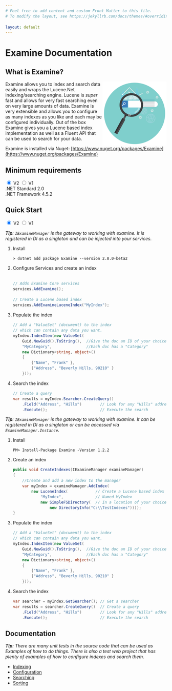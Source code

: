 ```yaml
---
# Feel free to add content and custom Front Matter to this file.
# To modify the layout, see https://jekyllrb.com/docs/themes/#overriding-theme-defaults

layout: default
---
```


Examine Documentation
===

## What is Examine?

<img align="right" src="https://github.com/Shazwazza/Examine/raw/master/assets/logo-round-small.png?raw=true"> Examine allows you to index and search data easily and wraps the Lucene.Net indexing/searching engine. Lucene is _super_ fast and allows for very fast searching even on very large amounts of data. Examine is very extensible and allows you to configure as many indexes as you like and each may be configured individually. Out of the box Examine gives you a Lucene based index implementation as well as a Fluent API that can be used to search for your data.

Examine is installed via Nuget: [https://www.nuget.org/packages/Examine](https://www.nuget.org/packages/Examine)

## Minimum requirements

<!-- Tabs -->
<div class="container">
  <input type="radio" id="tab-link-10" name="minrequirements" checked />
  <label for="tab-link-10">V2</label>
  <input type="radio" id="tab-link-11" name="minrequirements" />
  <label for="tab-link-11">V1</label>
  <!-- Tab content -->
  <div class="tab-content">
    <section class="tab-panel" id="tab-10">
        .NET Standard 2.0
    </section>
    <section class="tab-panel" id="tab-11">
        .NET Framework 4.5.2
    </section>    
  </div>
</div>

## Quick Start

<!-- Tabs -->
<div class="container">
  <input type="radio" id="tab-link-20" name="quickstart" checked />
  <label for="tab-link-20">V2</label>
  <input type="radio" id="tab-link-21" name="quickstart" />
  <label for="tab-link-21">V1</label>
  <!-- Tab content -->
  <div class="tab-content">
<section class="tab-panel" id="tab-20" markdown="block">

_**Tip**: `IExamineManager` is the gateway to working with examine. It is registered in DI as a singleton and can be injected into your services._

1. Install

    ```
    > dotnet add package Examine --version 2.0.0-beta2
    ```

1. Configure Services and create an index

    ```cs

    // Adds Examine Core services
    services.AddExamine();

    // Create a Lucene based index
    services.AddExamineLuceneIndex("MyIndex");
    ```
1. Populate the index

    ```cs
    // Add a "ValueSet" (document) to the index 
    // which can contain any data you want.
    myIndex.IndexItem(new ValueSet(
        Guid.NewGuid().ToString(),  //Give the doc an ID of your choice
        "MyCategory",               //Each doc has a "Category"
        new Dictionary<string, object>()
        {
            {"Name", "Frank" },
            {"Address", "Beverly Hills, 90210" }
        }));
    ```
1. Search the index

    ```cs
    // Create a query
    var results = myIndex.Searcher.CreateQuery()
        .Field("Address", "Hills")        // Look for any "Hills" addresses
        .Execute();                       // Execute the search
    ```
</section>
<section class="tab-panel" id="tab-21" markdown="block">

_**Tip**: `IExamineManager` is the gateway to working with examine. It can be registered in DI as a singleton or can be accessed via `ExamineManager.Instance`._

1. Install

    ```
    PM> Install-Package Examine -Version 1.2.2
    ```

1. Create an index

    ```cs
    public void CreateIndexes(IExamineManager examineManager)
    {
        //Create and add a new index to the manager
        var myIndex = examineManager.AddIndex(
            new LuceneIndex(            // Create a Lucene based index
                "MyIndex",              // Named MyIndex
                new SimpleFSDirectory(  // In a location of your choice
                    new DirectoryInfo("C:\\TestIndexes"))));
    }
    ```
1. Populate the index

    ```cs
    // Add a "ValueSet" (document) to the index 
    // which can contain any data you want.
    myIndex.IndexItem(new ValueSet(
        Guid.NewGuid().ToString(),  //Give the doc an ID of your choice
        "MyCategory",               //Each doc has a "Category"
        new Dictionary<string, object>()
        {
            {"Name", "Frank" },
            {"Address", "Beverly Hills, 90210" }
        }));
    ```
1. Search the index

    ```cs
    var searcher = myIndex.GetSearcher(); // Get a searcher
    var results = searcher.CreateQuery()  // Create a query
        .Field("Address", "Hills")        // Look for any "Hills" addresses
        .Execute();                       // Execute the search
    ```
</section>
  </div>
</div>

## Documentation

_**Tip**: There are many unit tests in the source code that can be used as Examples of how to do things. There is also a test web project that has plenty of examples of how to configure indexes and search them._

* [Indexing](indexing)
* [Configuration](configuration)
* [Searching](searching)
* [Sorting](sorting)